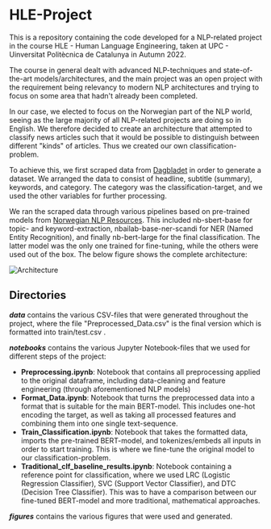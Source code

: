 # HLE-Project

This is a repository containing the code developed for a NLP-related project in the course HLE - Human Language Engineering, taken at UPC - Uinversitat Politècnica de Catalunya
in Autumn 2022.

The course in general dealt with advanced NLP-techniques and state-of-the-art models/architectures, and the main project was an open project with the requirement being relevancy
to modern NLP architectures and trying to focus on some area that hadn't already been completed.

In our case, we elected to focus on the Norwegian part of the NLP world, seeing as the large majority of all NLP-related projects are doing so in English. We therefore decided
to create an architecture that attempted to classify news articles such that it would be possible to distinguish between different "kinds" of articles. Thus we created our own
classification-problem.

To achieve this, we first scraped data from [Dagbladet](https://dagbladet.no) in order to generate a dataset. We arranged the data to consist of headline, subtitle (summary),
keywords, and category. The category was the classification-target, and we used the other variables for further processing.

We ran the scraped data through various pipelines based on pre-trained models from [Norwegian NLP Resources](https://github.com/web64/norwegian-nlp-resources).
This included nb-sbert-base for topic- and keyword-extraction, nbailab-base-ner-scandi for NER (Named Entity Recognition), and
finally nb-bert-large for the final classification. The latter model was the only one trained for fine-tuning, while the others
were used out of the box. The below figure shows the complete architecture:

![Architecture](/repository/figures/architecture.png?raw=true "Complete Architecture")

## Directories

**_data_** contains the various CSV-files that were generated throughout the project, where the file "Preprocessed_Data.csv" is the
final version which is formatted into train/test.csv .

**_notebooks_** contains the various Jupyter Notebook-files that we used for different steps of the project:

* **Preprocessing.ipynb**: Notebook that contains all preprocessing applied to the original dataframe, including data-cleaning and feature engineering (through aforementioned NLP models)
* **Format_Data.ipynb**: Notebook that turns the preprocessed data into a format that is suitable for the main BERT-model. This includes one-hot encoding the target, as well as taking all processed features and combining them into one single text-sequence.
* **Train_Classification.ipynb**: Notebook that takes the formatted data, imports the pre-trained BERT-model, and tokenizes/embeds all inputs in order to start training. This is where we fine-tune the original model to our classification-problem.
* **Traditional_clf_baseline_results.ipynb**: Notebook containing a reference point for classification, where we used LRC (Logistic Regression Classifier), SVC (Support Vector Classifier), and DTC (Decision Tree Classifier). This was to have a comparison between our fine-tuned BERT-model and more traditional, mathematical approaches.

**_figures_** contains the various figures that were used and generated.